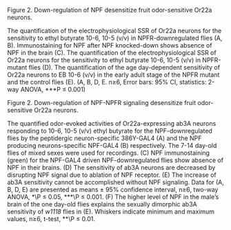 Figure 2. Down-regulation of NPF desensitize fruit odor-sensitive Or22a neurons.

The quantification of the electrophysiological SSR of Or22a neurons for the sensitivity to ethyl butyrate 10-6, 10-5 (v/v) in NPFR-downregulated flies (A, B). Immunostaining for NPF after NPF knocked-down shows absence of NPF in the brain (C). The quantification of the electrophysiological SSR of Or22a neurons for the sensitivity to ethyl butyrate 10-6, 10-5 (v/v) in NPFR-mutant flies (D). The quantification of the age day-dependent sensitivity of Or22a neurons to EB 10-6 (v/v) in the early adult stage of the NPFR mutant and the control flies (E). (A, B, D, E. n≥6, Error bars: 95% CI, statistics: 2-way ANOVA, ***P ≤ 0.001)  


Figure 2. Down-regulation of NPF-NPFR signaling desensitize fruit odor-sensitive Or22a neurons.

The quantified odor-evoked activities of Or22a-expressing ab3A neurons responding to 10-6, 10-5 (v/v) ethyl butyrate for the NPF-downregulated flies by the peptidergic neuron-specific 386Y-GAL4 (A) and the NPF producing neurons-specific NPF-GAL4 (B) respectively. The 7-14 day-old flies of mixed sexes were used for recordings. (C) NPF immunostaining (green) for the NPF-GAL4 driven NPF-downregulated flies show absence of NPF in their brains. (D) The sensitivity of ab3A neurons are decreased by disrupting NPF signal due to ablation of NPF receptor. (E) The increase of ab3A sensitivity cannot be accomplished without NPF signaling. Data for (A, B, D, E) are presented as means ± 95% confidence interval, n≥6, two-way ANOVA, \*\P ≤ 0.05, *\*\*\P ≤ 0.001. (F) The higher level of NPF in the male’s brain of the one day-old flies explains the sexually dimorphic ab3A sensitivity of _w1118_ flies in (E). Whiskers indicate minimum and maximum values, n≥6, t-test, *\*\P ≤ 0.01.

